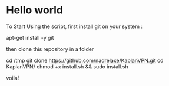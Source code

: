 # Hello world

To Start Using the script, first install git on your system : 

apt-get install -y git

then clone this repository in a folder

cd /tmp
git clone https://github.com/nadrelaxe/KaplanVPN.git 
cd KaplanVPN/
chmod +x install.sh && sudo install.sh

voila! 